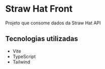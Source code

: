 # Straw Hat Front
Projeto que consome dados da Straw Hat API

## Tecnologias utilizadas
- Vite
- TypeScript
- Tailwind